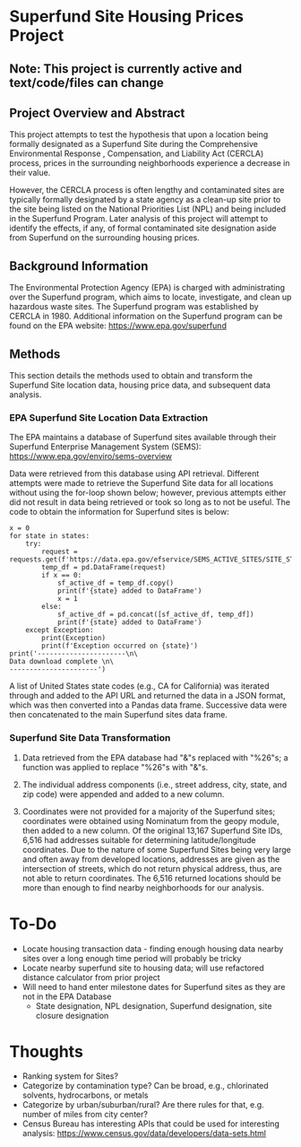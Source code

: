 # Superfund Site Housing Prices Project

## Note: This project is currently active and text/code/files can change


## Project Overview and Abstract
This project attempts to test the hypothesis that upon a location being formally designated as a Superfund Site during the Comprehensive Environmental Response , Compensation, and Liability Act (CERCLA) process, prices in the surrounding neighborhoods experience a decrease in their value. 

However, the CERCLA process is often lengthy and contaminated sites are typically formally designated by a state agency as a clean-up site prior to the site being listed on the National Priorities List (NPL) and being included in the Superfund Program. Later analysis of this project will attempt to identify the effects, if any, of formal contaminated site designation aside from Superfund on the surrounding housing prices. 


## Background Information

The Environmental Protection Agency (EPA) is charged with administrating over the Superfund program, which aims to locate, investigate, and clean up hazardous waste sites. The Superfund program was established by CERCLA in 1980. Additional information on the Superfund program can be found on the EPA website: https://www.epa.gov/superfund


## Methods

This section details the methods used to obtain and transform the Superfund Site location data, housing price data, and subsequent data analysis. 

### EPA Superfund Site Location Data Extraction

The EPA maintains a database of Superfund sites available through their Superfund Enterprise Management System (SEMS): https://www.epa.gov/enviro/sems-overview

Data were retrieved from this database using API retrieval. Different attempts were made to retrieve the Superfund Site data for all locations without using the for-loop shown below; however, previous attempts either did not result in data being retrieved or took so long as to not be useful. The code to obtain the information for Superfund sites is below:

```
x = 0
for state in states:
    try:
        request = requests.get(f'https://data.epa.gov/efservice/SEMS_ACTIVE_SITES/SITE_STATE/CONTAINING/{state}/JSON').json()
        temp_df = pd.DataFrame(request)
        if x == 0:
            sf_active_df = temp_df.copy()
            print(f'{state} added to DataFrame')
            x = 1
        else:
            sf_active_df = pd.concat([sf_active_df, temp_df])
            print(f'{state} added to DataFrame')
    except Exception:
        print(Exception)
        print(f'Exception occurred on {state}')
print('----------------------\n\
Data download complete \n\
----------------------')
```

A list of United States state codes (e.g., CA for California) was iterated through and added to the API URL and returned the data in a JSON format, which was then converted into a Pandas data frame. Successive data were then concatenated to the main Superfund sites data frame. 


### Superfund Site Data Transformation

1) Data retrieved from the EPA database had "&"s replaced with "%26"s; a function was applied to replace "%26"s with "&"s. 

2) The individual address components (i.e., street address, city, state, and zip code) were appended and added to a new column. 

3) Coordinates were not provided for a majority of the Superfund sites; coordinates were obtained using Nominatum from the geopy module, then added to a new column. Of the original 13,167 Superfund Site IDs, 6,516 had addresses suitable for determining latitude/longitude coordinates. Due to the nature of some Superfund Sites being very large and often away from developed locations, addresses are given as the intersection of streets, which do not return physical address, thus, are not able to return coordinates. The 6,516 returned locations should be more than enough to find nearby neighborhoods for our analysis. 

# To-Do
- Locate housing transaction data - finding enough housing data nearby sites over a long enough time period will probably be tricky
- Locate nearby superfund site to housing data; will use refactored distance calculator from prior project
- Will need to hand enter milestone dates for Superfund sites as they are not in the EPA Database
	- State designation, NPL designation, Superfund designation, site closure designation


# Thoughts
- Ranking system for Sites? 
- Categorize by contamination type? Can be broad, e.g., chlorinated solvents, hydrocarbons, or metals
- Categorize by urban/suburban/rural? Are there rules for that, e.g. number of miles from city center?
- Census Bureau has interesting APIs that could be used for interesting analysis: https://www.census.gov/data/developers/data-sets.html
 
 
